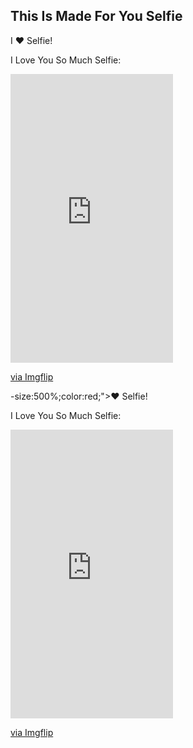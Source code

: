 <!DOCTYPE html>
<html>
<body>

<h2>This Is Made For You Selfie</h2><p>I <span style="font<!DOCTYPE html>
<html>
<body>

<h2>This Is Made For You Selfie</h2><p>I <span style="font-size:500%;color:red;">&hearts;</span> Selfie!</p>
<p>I Love You So Much Selfie:</p>

<div style="width:260px;max-width:100%;"><div style="height:0;padding-bottom:177.69%;position:relative;"><iframe width="260" height="462" style="position:absolute;top:0;left:0;width:100%;height:100%;" frameBorder="0" src="https://imgflip.com/embed/5xgss2"></iframe></div><p><a href="https://imgflip.com/gif/5xgss2">via Imgflip</a></p></div>


</body>
</html>

-size:500%;color:red;">&hearts;</span> Selfie!</p>
<p>I Love You So Much Selfie:</p>

<div style="width:260px;max-width:100%;"><div style="height:0;padding-bottom:177.69%;position:relative;"><iframe width="260" height="462" style="position:absolute;top:0;left:0;width:100%;height:100%;" frameBorder="0" src="https://imgflip.com/embed/5xgss2"></iframe></div><p><a href="https://imgflip.com/gif/5xgss2">via Imgflip</a></p></div>


</body>
</html>

